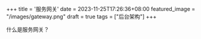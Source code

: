 +++
title = '服务网关'
date = 2023-11-25T17:26:36+08:00
featured_image = "/images/gateway.png"
draft = true
tags = ["后台架构"]
+++

什么是服务网关？
